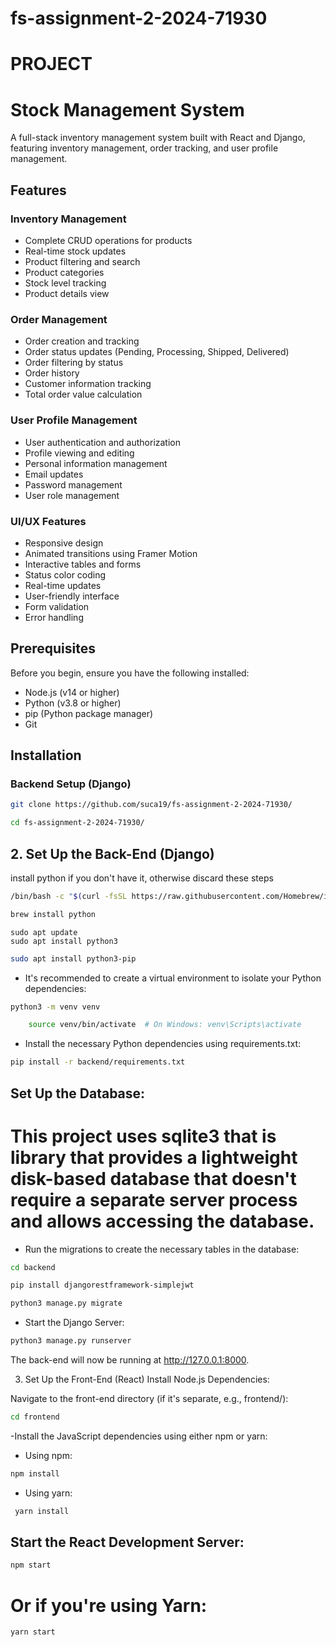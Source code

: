 # fs-assignment-2-2024-71930

# PROJECT

# Stock Management System

A full-stack inventory management system built with React and Django, featuring inventory management, order tracking, and user profile management.

## Features

### Inventory Management
- Complete CRUD operations for products
- Real-time stock updates
- Product filtering and search
- Product categories
- Stock level tracking
- Product details view

### Order Management
- Order creation and tracking
- Order status updates (Pending, Processing, Shipped, Delivered)
- Order filtering by status
- Order history
- Customer information tracking
- Total order value calculation

### User Profile Management
- User authentication and authorization
- Profile viewing and editing
- Personal information management
- Email updates
- Password management
- User role management

### UI/UX Features
- Responsive design
- Animated transitions using Framer Motion
- Interactive tables and forms
- Status color coding
- Real-time updates
- User-friendly interface
- Form validation
- Error handling

## Prerequisites

Before you begin, ensure you have the following installed:
- Node.js (v14 or higher)
- Python (v3.8 or higher)
- pip (Python package manager)
- Git

## Installation

### Backend Setup (Django)

```bash
git clone https://github.com/suca19/fs-assignment-2-2024-71930/
```

```bash
cd fs-assignment-2-2024-71930/
```
## 2. Set Up the Back-End (Django)

install python if you don't have it, otherwise discard these steps 

```bash
/bin/bash -c "$(curl -fsSL https://raw.githubusercontent.com/Homebrew/install/HEAD/install.sh)"
```

```bash
brew install python
```

```
sudo apt update
sudo apt install python3
```
```bash
sudo apt install python3-pip
```


- It's recommended to create a virtual environment to isolate your Python dependencies:

```bash
python3 -m venv venv
```

```bash
    source venv/bin/activate  # On Windows: venv\Scripts\activate
```

- Install the necessary Python dependencies using requirements.txt:

```bash
pip install -r backend/requirements.txt
```
## Set Up the Database:

# This project uses sqlite3 that is library that provides a lightweight disk-based database that doesn't require a separate server process and allows accessing the database.

- Run the migrations to create the necessary tables in the database:

```bash
cd backend
```

```bash
pip install djangorestframework-simplejwt
 ```

```bash
python3 manage.py migrate
```
- Start the Django Server:

```bash
python3 manage.py runserver
```

The back-end will now be running at http://127.0.0.1:8000.

3. Set Up the Front-End (React)
Install Node.js Dependencies:

Navigate to the front-end directory (if it's separate, e.g., frontend/):

```bash
cd frontend
```

-Install the JavaScript dependencies using either npm or yarn:

- Using npm:
    
```bash
npm install
```

- Using yarn:

```bash
 yarn install
 ```

## Start the React Development Server:

```bash
npm start   
```

# Or if you're using Yarn: 

 ```bash
yarn start
```

